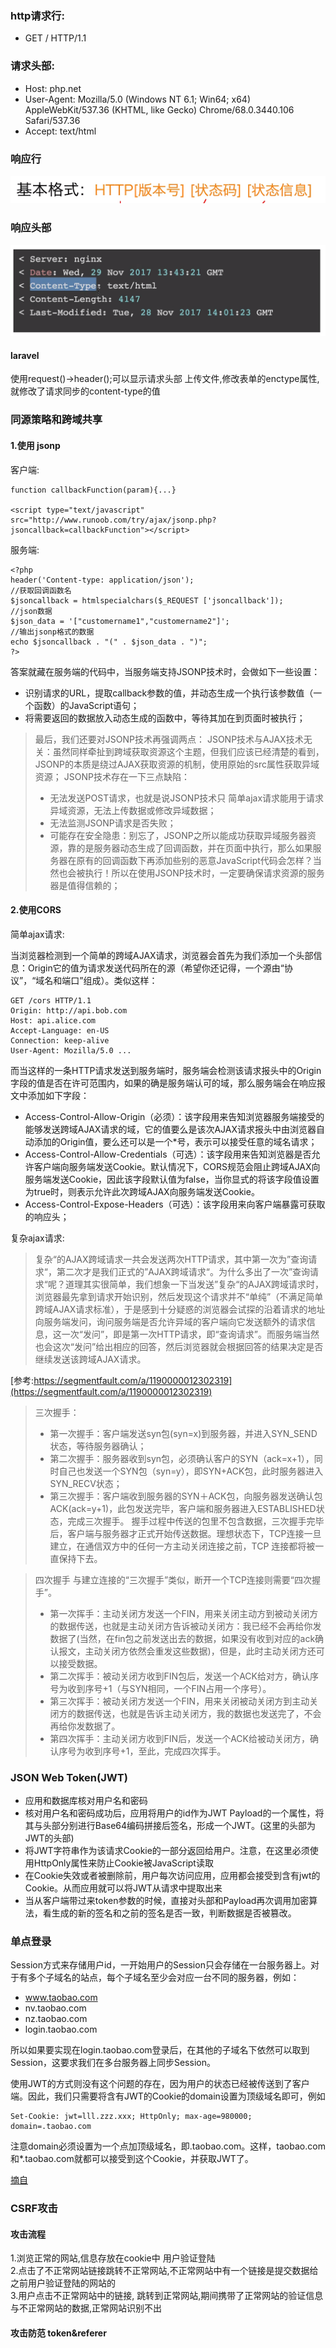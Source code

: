 ### http请求行: 
* GET / HTTP/1.1

### 请求头部:
* Host: php.net
* User-Agent: Mozilla/5.0 (Windows NT 6.1; Win64; x64) AppleWebKit/537.36 (KHTML, like Gecko) Chrome/68.0.3440.106 Safari/537.36
* Accept: text/html

### 响应行
![enter description here](./images/捕获_3.PNG "捕获")

### 响应头部
![enter description here](./images/捕获_4.PNG "捕获")

#### laravel
使用request()->header();可以显示请求头部
上传文件,修改表单的enctype属性, 就修改了请求同步的content-type的值

### 同源策略和跨域共享
#### 1.使用 jsonp
客户端:
``` 
function callbackFunction(param){...}

<script type="text/javascript" src="http://www.runoob.com/try/ajax/jsonp.php?jsoncallback=callbackFunction"></script>
```

服务端:
``` 
<?php
header('Content-type: application/json');
//获取回调函数名
$jsoncallback = htmlspecialchars($_REQUEST ['jsoncallback']);
//json数据
$json_data = '["customername1","customername2"]';
//输出jsonp格式的数据
echo $jsoncallback . "(" . $json_data . ")";
?>
```

答案就藏在服务端的代码中，当服务端支持JSONP技术时，会做如下一些设置：

* 识别请求的URL，提取callback参数的值，并动态生成一个执行该参数值（一个函数）的JavaScript语句；
* 将需要返回的数据放入动态生成的函数中，等待其加在到页面时被执行；

> 最后，我们还要对JSONP技术再强调两点：
>JSONP技术与AJAX技术无关：虽然同样牵扯到跨域获取资源这个主题，但我们应该已经清楚的看到，JSONP的本质是绕过AJAX获取资源的机制，使用原始的src属性获取异域资源；
>JSONP技术存在一下三点缺陷：
>* 无法发送POST请求，也就是说JSONP技术只
简单ajax请求能用于请求异域资源，无法上传数据或修改异域数据；
>* 无法监测JSONP请求是否失败；
>* 可能存在安全隐患：别忘了，JSONP之所以能成功获取异域服务器资源，靠的是服务器动态生成了回调函数，并在页面中执行，那么如果服务器在原有的回调函数下再添加些别的恶意JavaScript代码会怎样？当然也会被执行！所以在使用JSONP技术时，一定要确保请求资源的服务器是值得信赖的；

#### 2.使用CORS
简单ajax请求:

当浏览器检测到一个简单的跨域AJAX请求，浏览器会首先为我们添加一个头部信息：Origin它的值为请求发送代码所在的源（希望你还记得，一个源由“协议”，“域名和端口”组成）。类似这样：
``` 
GET /cors HTTP/1.1
Origin: http://api.bob.com
Host: api.alice.com
Accept-Language: en-US
Connection: keep-alive
User-Agent: Mozilla/5.0 ...
```

而当这样的一条HTTP请求发送到服务端时，服务端会检测该请求报头中的Origin字段的值是否在许可范围内，如果的确是服务端认可的域，那么服务端会在响应报文中添加如下字段：

* Access-Control-Allow-Origin（必须）：该字段用来告知浏览器服务端接受的能够发送跨域AJAX请求的域，它的值要么是该次AJAX请求报头中由浏览器自动添加的Origin值，要么还可以是一个\*号，表示可以接受任意的域名请求；
* Access-Control-Allow-Credentials（可选）：该字段用来告知浏览器是否允许客户端向服务端发送Cookie。默认情况下，CORS规范会阻止跨域AJAX向服务端发送Cookie，因此该字段默认值为false，当你显式的将该字段值设置为true时，则表示允许此次跨域AJAX向服务端发送Cookie。
* Access-Control-Expose-Headers（可选）：该字段用来向客户端暴露可获取的响应头；

复杂ajax请求:

> 复杂“的AJAX跨域请求一共会发送两次HTTP请求，其中第一次为”查询请求“，第二次才是我们正式的”AJAX跨域请求“。为什么多出了一次”查询请求“呢？道理其实很简单，我们想象一下当发送”复杂“的AJAX跨域请求时，浏览器最先拿到请求开始识别，然后发现这个请求并不“单纯”（不满足简单跨域AJAX请求标准），于是感到十分疑惑的浏览器会试探的沿着请求的地址向服务端发问，询问服务端是否允许异域的客户端向它发送额外的请求信息，这一次“发问”，即是第一次HTTP请求，即“查询请求”。而服务端当然也会这次“发问”给出相应的回答，然后浏览器就会根据回答的结果决定是否继续发送该跨域AJAX请求。

[参考:https://segmentfault.com/a/1190000012302319](https://segmentfault.com/a/1190000012302319)

> 三次握手：
> * 第一次握手：客户端发送syn包(syn=x)到服务器，并进入SYN_SEND状态，等待服务器确认；
> * 第二次握手：服务器收到syn包，必须确认客户的SYN（ack=x+1），同时自己也发送一个SYN包（syn=y），即SYN+ACK包，此时服务器进入SYN_RECV状态；
> * 第三次握手：客户端收到服务器的SYN＋ACK包，向服务器发送确认包ACK(ack=y+1)，此包发送完毕，客户端和服务器进入ESTABLISHED状态，完成三次握手。
握手过程中传送的包里不包含数据，三次握手完毕后，客户端与服务器才正式开始传送数据。理想状态下，TCP连接一旦建立，在通信双方中的任何一方主动关闭连接之前，TCP 连接都将被一直保持下去。

>四次握手
与建立连接的“三次握手”类似，断开一个TCP连接则需要“四次握手”。
> * 第一次挥手：主动关闭方发送一个FIN，用来关闭主动方到被动关闭方的数据传送，也就是主动关闭方告诉被动关闭方：我已经不会再给你发数据了(当然，在fin包之前发送出去的数据，如果没有收到对应的ack确认报文，主动关闭方依然会重发这些数据)，但是，此时主动关闭方还可以接受数据。
> * 第二次挥手：被动关闭方收到FIN包后，发送一个ACK给对方，确认序号为收到序号+1（与SYN相同，一个FIN占用一个序号）。
> * 第三次挥手：被动关闭方发送一个FIN，用来关闭被动关闭方到主动关闭方的数据传送，也就是告诉主动关闭方，我的数据也发送完了，不会再给你发数据了。
> * 第四次挥手：主动关闭方收到FIN后，发送一个ACK给被动关闭方，确认序号为收到序号+1，至此，完成四次挥手。

### JSON Web Token(JWT)
* 应用和数据库核对用户名和密码
* 核对用户名和密码成功后，应用将用户的id作为JWT Payload的一个属性，将其与头部分别进行Base64编码拼接后签名，形成一个JWT。(这里的头部为JWT的头部)
* 将JWT字符串作为该请求Cookie的一部分返回给用户。注意，在这里必须使用HttpOnly属性来防止Cookie被JavaScript读取
* 在Cookie失效或者被删除前，用户每次访问应用，应用都会接受到含有jwt的Cookie。从而应用就可以将JWT从请求中提取出来
* 当从客户端带过来token参数的时候，直接对头部和Payload再次调用加密算法，看生成的新的签名和之前的签名是否一致，判断数据是否被篡改。

### 单点登录
Session方式来存储用户id，一开始用户的Session只会存储在一台服务器上。对于有多个子域名的站点，每个子域名至少会对应一台不同的服务器，例如：
* www.taobao.com
* nv.taobao.com
* nz.taobao.com
* login.taobao.com

所以如果要实现在login.taobao.com登录后，在其他的子域名下依然可以取到Session，这要求我们在多台服务器上同步Session。

使用JWT的方式则没有这个问题的存在，因为用户的状态已经被传送到了客户端。因此，我们只需要将含有JWT的Cookie的domain设置为顶级域名即可，例如
``` 
Set-Cookie: jwt=lll.zzz.xxx; HttpOnly; max-age=980000; domain=.taobao.com
```
注意domain必须设置为一个点加顶级域名，即.taobao.com。这样，taobao.com和*.taobao.com就都可以接受到这个Cookie，并获取JWT了。

[摘自](http://blog.leapoahead.com/2015/09/07/user-authentication-with-jwt/)

### CSRF攻击
#### 攻击流程
1.浏览正常的网站,信息存放在cookie中 用户验证登陆  
2.点击了不正常网站链接跳转不正常网站,不正常网站中有一个链接是提交数据给之前用户验证登陆的网站的  
3.用户点击不正常网站中的链接, 跳转到正常网站,期间携带了正常网站的验证信息与不正常网站的数据,正常网站识别不出  
#### 攻击防范 token&referer



